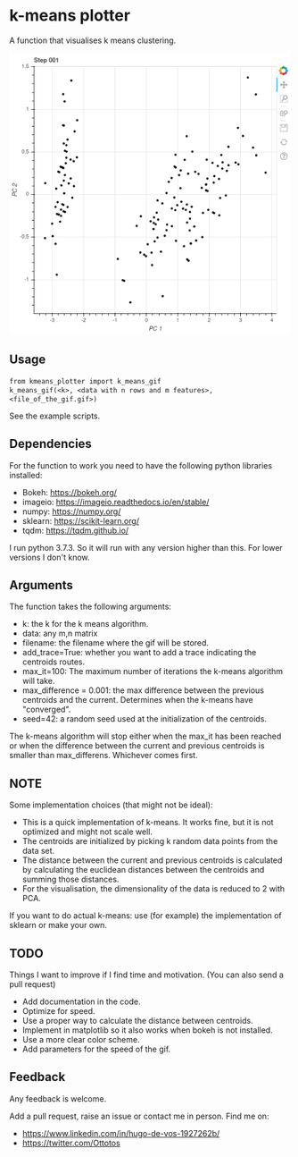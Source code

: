# k-means plotter

A function that visualises k means clustering.

![image text](https://raw.githubusercontent.com/hdvos/k_means_visualizer/master/figures_examples/iris_k3.gif "Iris dataset example")

## Usage
    
    from kmeans_plotter import k_means_gif
    k_means_gif(<k>, <data with n rows and m features>, <file_of_the_gif.gif>)

See the example scripts.

## Dependencies

For the function to work you need to have the following python libraries installed:

 - Bokeh: https://bokeh.org/
 - imageio: https://imageio.readthedocs.io/en/stable/
 - numpy: https://numpy.org/
 - sklearn: https://scikit-learn.org/ 
 - tqdm: https://tqdm.github.io/ 

I run python 3.7.3. So it will run with any version higher than this. For lower versions I don't know.

## Arguments

The function takes the following arguments:

 - k: the k for the k means algorithm.
 - data: any m,n matrix 
 - filename: the filename where the gif will be stored.
 - add_trace=True: whether you want to add a trace indicating the centroids routes.
 - max_it=100: The maximum number of iterations the k-means algorithm will take.
 - max_difference = 0.001: the max difference between the previous centroids and the current. Determines when the k-means have "converged".
 - seed=42: a random seed used at the initialization of the centroids.

The k-means algorithm will stop either when the max_it has been reached or when the difference between the current and previous centroids is smaller than max_differens. Whichever comes first.

##  NOTE

Some implementation choices (that might not be ideal):

 - This is a quick implementation of k-means. It works fine, but it is not optimized and might not scale well.
 - The centroids are initialized by picking k random data points from the data set.
 - The distance between the current and previous centroids is calculated by calculating the euclidean distances between the centroids and summing those distances.
 - For the visualisation, the dimensionality of the data is reduced to 2 with PCA.

If you want to do actual k-means: use (for example) the implementation of sklearn or make your own.

## TODO

Things I want to improve if I find time and motivation. (You can also send a pull request)

- Add documentation in the code.
- Optimize for speed.
- Use a proper way to calculate the distance between centroids.
- Implement in matplotlib so it also works when bokeh is not installed.
- Use a more clear color scheme.
- Add parameters for the speed of the gif.

## Feedback

Any feedback is welcome.

Add a pull request, raise an issue or contact me in person.
Find me on:
 - https://www.linkedin.com/in/hugo-de-vos-1927262b/
 - https://twitter.com/Ottotos

